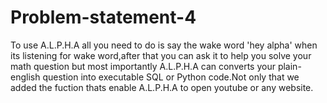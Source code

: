 # Problem-statement-4
To use A.L.P.H.A all you need to do is say the wake word 'hey alpha' when its listening for wake word,after that you can ask it 
to help you solve your math question but most importantly A.L.P.H.A can converts your plain-english question into 
executable SQL or Python code.Not only that we added the fuction thats enable A.L.P.H.A to open youtube or any 
website.
